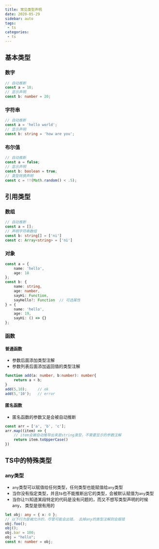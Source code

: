 ```yaml
---
title: 常见类型声明
date: 2020-05-29
sidebar: auto
tags:
 - ts
categories:
 - ts
---
```


## 基本类型
### 数字
```TypeScript
// 自动推断
const a = 10;
// 显示声明
const b: number = 20;
```

### 字符串
```TypeScript
// 自动推断
const a = 'hello world';
// 显示声明
const b: string = 'how are you';
```

### 布尔值
```TypeScript
// 自动推断
const a = false;
// 显示声明
const b: boolean = true;
// 类型转换声明
const c = !!(Math.random() < .5);
```

## 引用类型

### 数组
```TypeScript
// 自动推断
const a = [];
// 声明字符串数组
const b: string[] = ['ni']
const c: Array<string> = ['ni']
```
### 对象
```TypeScript
const a = {
    name: 'hello',
    age: 18
};
const b: {
    name: string,
    age: number,
    sayHi: Function,
    sayHello?: Function  // 可选属性
} = {
    name: 'hello',
    age: 19,
    sayHi: () => {}
};

```
### 函数
#### 普通函数
* 参数后面添加类型注解
* 参数列表后面添加返回值的类型注解
```TypeScript
function add(a: number, b:number): number{
    return a + b;
}
add(5,10);     // ok
add(5,'10');   // error
```
#### 匿名函数
* 匿名函数的参数又是会被自动推断
```TypeScript
const arr = ['a', 'b', 'c'];
arr.map((item) => {
    // item会被自动推导出来是string类型，不需要显示的参数注解
    return item.toUpperCase()
})
```

## TS中的特殊类型
### any类型
* `any`类型可以赋值给任何类型，任何类型也能赋值给`any`类型
* 当你没有指定类型，并且ts也不能推断出它的类型，会被默认赋值为`any`类型
* 当你让`TS`知道某段特定的代码是没有问题的，而又不想写类型声明的时候any， 类型是很有用的

```TypeScript
let obj: any = { x: 0 };
// 以下行为是被允许的，尽管可能会出错， 去掉any的类型注解则会报错
obj.foo();
obj();
obj.bar = 100;
obj = "hello";
const n: number = obj;
```